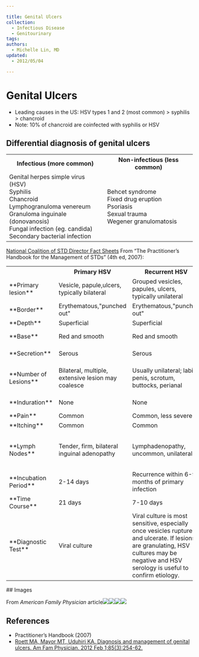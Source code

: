 ```yaml
---

title: Genital Ulcers
collection:
  - Infectious Disease
  - Genitourinary
tags:
authors:
  - Michelle Lin, MD
updated:
  - 2012/05/04

---
```


# Genital Ulcers

-   Leading causes in the US: HSV types 1 and 2 (most common) &gt; syphilis &gt; chancroid
-   Note: 10% of chancroid are coinfected with syphilis or HSV

## Differential diagnosis of genital ulcers

<table>
  <tr>
    <th>Infectious (more common)</th>
    <th>Non-infectious (less common)</th>
  </tr>
  <tr>
    <td>
      Genital herpes simple virus (HSV)<br>
      Syphilis<br>
      Chancroid<br>
      Lymphogranuloma venereum<br>
      Granuloma inguinale (donovanosis)<br>
      Fungal infection (eg. candida)<br>
      Secondary bacterial infection
    </td>
    <td>
      Behcet syndrome<br>
      Fixed drug eruption<br>
      Psoriasis<br>
      Sexual trauma<br>
      Wegener granulomatosis
    </td>
  </tr>
</table>

[National Coalition of STD Director Fact Sheets](http://www.ncsddc.org/publications)
From “The Practitioner’s Handbook for the Management of STDs” (4th ed, 2007):

<table>
  <tr>
    <th></th>
    <th>Primary HSV</th>
    <th>Recurrent HSV</th>
    <th>Syphilis</th>
    <th>Chancroid</th>
    <th>LGV</th>
  </tr>
  <tr>
    <td>**Primary lesion**</td>
    <td>Vesicle, papule,ulcers, typically bilateral</td>
    <td>Grouped vesicles, papules, ulcers, typically unilateral  </td>
    <td>Ulcer, papule</td>
    <td>Ulcer, papule</td>
    <td>Papule, pustule, ulcer</td>
  </tr>
  <tr>
    <td>**Border**</td>
    <td>Erythematous,"punched out"  </td>
    <td>Erythematous,"punched out"</td>
    <td>Sharply demarcated </td>
    <td>Violaceous, undermined</td>
    <td>Variable</td>
  </tr>
  <tr>
    <td>**Depth**</td>
    <td>Superficial</td>
    <td>Superficial</td>
    <td>Superficial</td>
    <td>Excavated</td>
    <td>Superficial</td>
  </tr>
  <tr>
    <td>**Base**</td>
    <td>Red and smooth</td>
    <td>Red and smooth</td>
    <td>Red and smooth</td>
    <td>Yellow to gray exudate</td>
    <td>Variable</td>
  </tr>
  <tr>
    <td>**Secretion**</td>
    <td>Serous</td>
    <td>Serous</td>
    <td>Serous</td>
    <td>Purulent to hemorrhagic</td>
    <td>Variable</td>
  </tr>
  <tr>
    <td>**Number of Lesions**</td>
    <td>Bilateral, multiple, extensive lesion may coalesce</td>
    <td>Usually unilateral; labia, penis, scrotum, buttocks, perianal</td>
    <td>Vulva, penis, anal perianal, oral</td>
    <td>Penis, vulva</td>
    <td>Urethra, cervix, rectum</td>
  </tr>
  <tr>
    <td>**Induration**</td>
    <td>None</td>
    <td>None</td>
    <td>Firm</td>
    <td>Rare, usually soft</td>
    <td>None</td>
  </tr>
  <tr>
    <td>**Pain**</td>
    <td>Common</td>
    <td>Common, less severe</td>
    <td>Rare</td>
    <td>Often</td>
    <td>Variable</td>
  </tr>
  <tr>
    <td>**Itching**</td>
    <td>Common</td>
    <td>Common</td>
    <td>Rare</td>
    <td>Rare</td>
    <td>Rare</td>
  </tr>
  <tr>
    <td>**Lymph Nodes**</td>
    <td>Tender, firm, bilateral inguinal adenopathy</td>
    <td>Lymphadenopathy, uncommon, unilateral</td>
    <td>Nontender, firm, enlarged</td>
    <td>Tender, enlarged, may suppurate</td>
    <td>Inguinal and femoral lymphadenopathy: tender, may suppurate</td>
  </tr>
  <tr>
    <td>**Incubation Period**</td>
    <td>2-14 days</td>
    <td>Recurrence within 6-9 months of primary infection </td>
    <td>10-90 days</td>
    <td>1-14 days</td>
    <td>3-21 days</td>
  </tr>
  <tr>
    <td>**Time Course**</td>
    <td>21 days</td>
    <td>7-10 days</td>
    <td>2-3 weeks</td>
    <td>2-3 weeks</td>
    <td>1-2 weeks</td>
  </tr>
  <tr>
    <td>**Diagnostic Test**</td>
    <td>Viral culture</td>
    <td>Viral culture is most sensitive, especially once vesicles rupture and ulcerate. If lesions are granulating, HSV cultures may be negative and HSV serology is useful to confirm etiology.</td>
    <td>Darkfield microscopy, FTA-ABS, VDRL, RPR and DFA-TP</td>
    <td>Culture of *Haemophilus ducreyi*; Gram stain of pus aspirate from lymph node</td>
    <td>Isolation of *Chlamydia trachomatis* from urethra, cervix, rectum or lymph node aspirate; complement fixation serology ≥ 1/64</td>
  </tr>
</table>
## Images 

From *American Family Physician* article![](https://d2p53dh3qxfm0x.cloudfront.net/uploads/img/1jx/7/h/64aaee45-534c-5401-8c0b-6f09505268a0/640.png)![](https://d2p53dh3qxfm0x.cloudfront.net/uploads/img/1jx/7/h/06cef469-9306-5d8b-9ece-0b9709354e0b/640.png)![](https://d2p53dh3qxfm0x.cloudfront.net/uploads/img/1jx/7/h/77104a14-4040-5ecc-9288-eb19aa037c66/640.png)![](https://d2p53dh3qxfm0x.cloudfront.net/uploads/img/1jx/7/h/27fa3e29-3ede-5e2b-af8c-481040b5c1f5/640.png)

## References

-   Practitioner’s Handbook (2007)
-   [Roett MA, Mayor MT, Uduhiri KA. Diagnosis and management of genital ulcers. Am Fam Physician. 2012 Feb 1;85(3):254-62.](https://www.ncbi.nlm.nih.gov/pubmed/?term=22335265)
